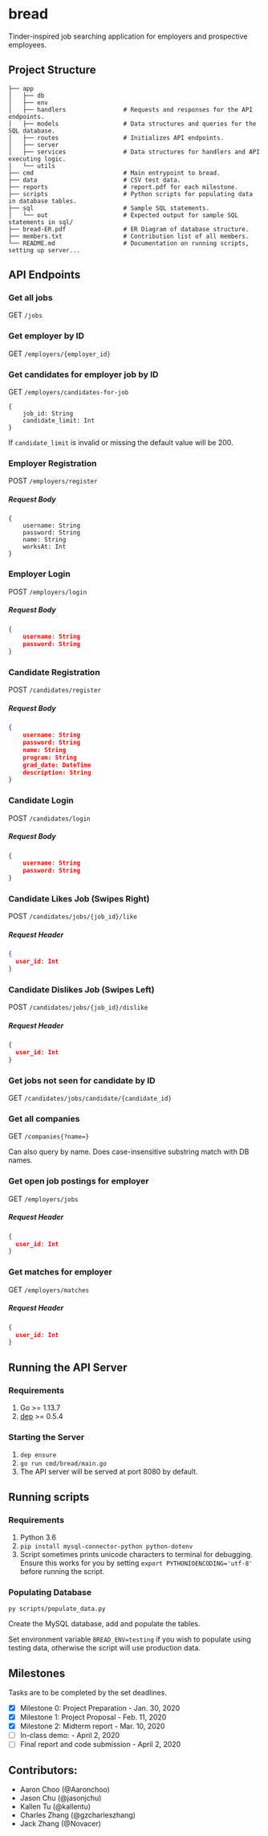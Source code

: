 # bread
Tinder-inspired job searching application for employers and prospective employees.

## Project Structure

```
├── app
│   ├── db
│   ├── env
│   ├── handlers                # Requests and responses for the API endpoints.
│   ├── models                  # Data structures and queries for the SQL database.
│   ├── routes                  # Initializes API endpoints.
│   ├── server
│   ├── services                # Data structures for handlers and API executing logic.
│   └── utils
├── cmd                         # Main entrypoint to bread.
├── data                        # CSV test data.
├── reports                     # report.pdf for each milestone.
├── scripts                     # Python scripts for populating data in database tables.
├── sql                         # Sample SQL statements.
│   └── out                     # Expected output for sample SQL statements in sql/
├── bread-ER.pdf                # ER Diagram of database structure.
├── members.txt                 # Contribution list of all members.
└── README.md                   # Documentation on running scripts, setting up server...
```

## API Endpoints
### Get all jobs
GET `/jobs`

### Get employer by ID
GET `/employers/{employer_id}`

### Get candidates for employer job by ID
GET `/employers/candidates-for-job`
```
{
    job_id: String
    candidate_limit: Int
}
```
If `candidate_limit` is invalid or missing the default value will be 200.

### Employer Registration
POST `/employers/register`
##### Request Body
```
{
    username: String
    password: String
    name: String
    worksAt: Int
}
```

### Employer Login
POST `/employers/login`
##### Request Body
```json
{
    username: String
    password: String
}
```

### Candidate Registration
POST `/candidates/register`
##### Request Body
```json
{
    username: String
    password: String
    name: String
    program: String
    grad_date: DateTime
    description: String
}
```

### Candidate Login
POST `/candidates/login`
##### Request Body
```json
{
    username: String
    password: String
}
```

### Candidate Likes Job (Swipes Right)
POST `/candidates/jobs/{job_id}/like`
##### Request Header
```json
{
  user_id: Int
}
```

### Candidate Dislikes Job (Swipes Left)
POST `/candidates/jobs/{job_id}/dislike`
##### Request Header
```json
{
  user_id: Int
}
```

### Get jobs not seen for candidate by ID
GET `/candidates/jobs/candidate/{candidate_id}`


### Get all companies
GET `/companies{?name=}`

Can also query by name. Does case-insensitive substring match with DB names.

### Get open job postings for employer
GET `/employers/jobs`
##### Request Header
```json
{
  user_id: Int
}
```

### Get matches for employer
GET `/employers/matches`
##### Request Header
```json
{
  user_id: Int
}
```

## Running the API Server
### Requirements
1. Go >= 1.13.7
1. [dep](https://github.com/golang/dep) >= 0.5.4

### Starting the Server
1. `dep ensure`
1. `go run cmd/bread/main.go`
1. The API server will be served at port 8080 by default.

## Running scripts
### Requirements
1. Python 3.6
2. `pip install mysql-connector-python python-dotenv`
3. Script sometimes prints unicode characters to terminal for debugging. Ensure this works for you by setting `export PYTHONIOENCODING='utf-8'
` before running the script.

### Populating Database
```
py scripts/populate_data.py
```
Create the MySQL database, add and populate the tables.

Set environment variable `BREAD_ENV=testing` if you wish
to populate using testing data, otherwise the script
will use production data.

## Milestones
Tasks are to be completed by the set deadlines.

- [X] Milestone 0: Project Preparation - Jan. 30, 2020
- [X] Milestone 1: Project Proposal - Feb. 11, 2020
- [X] Milestone 2: Midterm report - Mar. 10, 2020
- [ ] In-class demo: - April 2, 2020
- [ ] Final report and code submission - April 2, 2020

## Contributors:
- Aaron Choo (@Aaronchoo)
- Jason Chu (@jasonjchu)
- Kallen Tu (@kallentu)
- Charles Zhang (@gzcharleszhang)
- Jack Zhang (@Novacer)